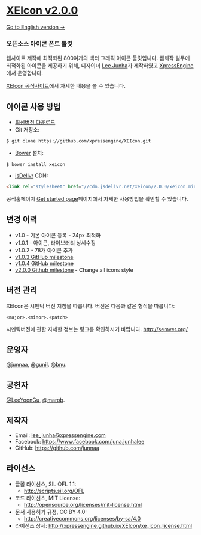 # [XEIcon v2.0.0](http://xpressengine.github.io/XEIcon/)
[Go to English version →](https://github.com/xpressengine/XEIcon/blob/2.0.0-wip/README.md)

### 오픈소스 아이콘 폰트 툴킷
웹사이트 제작에 최적화된 800여개의 백터 그래픽 아이콘 툴킷입니다.
웹제작 실무에 최적화된 아이콘을 제공하기 위해, 디자이너 [Lee Junha](https://github.com/junnaa)가 제작하였고 [XpressEngine](http://www.xpressengine.com/)에서 운영합니다.

[XEIcon 공식사이트](http://xpressengine.github.io/XEIcon/)에서 자세한 내용을 볼 수 있습니다.


## 아이콘 사용 방법 
- [최신버전 다운로드](https://github.com/xpressengine/XEIcon/archive/v2.0.0.zip)
- Git 저장소: 

```
$ git clone https://github.com/xpressengine/XEIcon.git
```

- [Bower](http://bower.io) 설치: 

```
$ bower install xeicon
```

- [jsDelivr](http://www.jsdelivr.com/#!xeicon) CDN: 

```html
<link rel="stylesheet" href="//cdn.jsdelivr.net/xeicon/2.0.0/xeicon.min.css">
```

공식홈페이지 [Get started page](http://xpressengine.github.io/XEIcon/started.html)페이지에서 자세한 사용방법을 확인할 수 있습니다.


## 변경 이력
- v1.0 - 기본 아이콘 등록 - 24px 최적화
- v1.0.1 - 아이콘, 라이브러리 상세수정
- v1.0.2 - 78개 아이콘 추가
- [v1.0.3 GitHub milestone](https://github.com/xpressengine/XEIcon/issues?q=milestone%3A%22XEIcon+1.0.3%22)
- [v1.0.4 GitHub milestone](https://github.com/xpressengine/XEIcon/milestones/XEIcon%201.0.4)
- [v2.0.0 Github milestone](https://github.com/xpressengine/XEIcon/milestones/XEIcon%202.1) - Change all icons style


## 버전 관리
XEIcon은 시맨틱 버전 지침을 따릅니다. 버전은 다음과 같은 형식을 따릅니다:

`<major>.<minor>.<patch>`

시멘틱버전에 관한 자세한 정보는 링크를 확인하시기 바랍니다. http://semver.org/


## 운영자
[@junnaa](https://github.com/junnaa), [@gunil](http://github.com/gunil). [@bnu](https://github.com/bnu).


## 공헌자
[@LeeYoonGu](https://github.com/LeeYoonGu), [@marob](https://www.facebook.com/marob.99).


## 제작자
- Email: lee_junha@xpressengine.com
- Facebook: https://www.facebook.com/juna.junhalee
- GitHub: https://github.com/junnaa


## 라이선스
- 글꼴 라이선스, SIL OFL 1.1:
    - http://scripts.sil.org/OFL
- 코드 라이선스, MIT License:
    - http://opensource.org/licenses/mit-license.html
- 문서 사용허가 규정, CC BY 4.0:
    - http://creativecommons.org/licenses/by-sa/4.0
- 라이선스 상세: http://xpressengine.github.io/XEIcon/xe_icon_license.html
